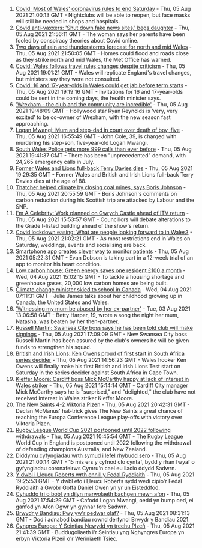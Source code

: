 1. [Covid: Most of Wales' coronavirus rules to end Saturday](https://www.bbc.co.uk/news/uk-wales-58102007) - Thu, 05 Aug 2021 21:00:13 GMT - Nightclubs will be able to reopen, but face masks will still be needed in shops and hospitals.
2. [Covid anti-vaxxers: 'Shut down fake news sites,' begs daughter](https://www.bbc.co.uk/news/uk-wales-58103604) - Thu, 05 Aug 2021 21:56:11 GMT - The woman says her parents have been fooled by conspiracy theories about Covid online.
3. [Two days of rain and thunderstorms forecast for north and mid Wales](https://www.bbc.co.uk/news/uk-wales-58087494) - Thu, 05 Aug 2021 21:50:05 GMT - Homes could flood and roads close as they strike north and mid Wales, the Met Office has warned.
4. [Covid: Wales follows travel rules changes despite criticism](https://www.bbc.co.uk/news/uk-wales-politics-58101108) - Thu, 05 Aug 2021 19:01:21 GMT - Wales will replicate England's travel changes, but ministers say they were not consulted.
5. [Covid: 16 and 17-year-olds in Wales could get jab before term starts](https://www.bbc.co.uk/news/uk-wales-58106571) - Thu, 05 Aug 2021 19:19:16 GMT - Invitations for 16 and 17-year-olds could be sent in the coming days, the health minister says.
6. ['Wrexham - the club and the community are incredible'](https://www.bbc.co.uk/sport/av/football/58108958) - Thu, 05 Aug 2021 19:48:09 GMT - Hollywood star Ryan Reynolds is ‘very, very excited’ to be co-owner of Wrexham, with the new season fast approaching.
7. [Logan Mwangi: Mum and step-dad in court over death of boy, five](https://www.bbc.co.uk/news/uk-wales-58053074) - Thu, 05 Aug 2021 16:55:49 GMT - John Cole, 39, is charged with murdering his step-son, five-year-old Logan Mwangi.
8. [South Wales Police gets more 999 calls than ever before](https://www.bbc.co.uk/news/uk-wales-58106836) - Thu, 05 Aug 2021 19:41:37 GMT - There has been "unprecedented" demand, with 24,265 emergency calls in July.
9. [Former Wales and Lions full-back Terry Davies dies](https://www.bbc.co.uk/sport/rugby-union/58108957) - Thu, 05 Aug 2021 19:29:35 GMT - Former Wales and British and Irish Lions full-back Terry Davies dies at the age of 88.
10. [Thatcher helped climate by closing coal mines, says Boris Johnson](https://www.bbc.co.uk/news/uk-politics-58107009) - Thu, 05 Aug 2021 20:55:59 GMT - Boris Johnson's comments on carbon reduction during his Scottish trip are attacked by Labour and the SNP.
11. [I'm A Celebrity: Work planned on Gwrych Castle ahead of ITV return](https://www.bbc.co.uk/news/uk-wales-58106564) - Thu, 05 Aug 2021 15:53:57 GMT - Councillors will debate alterations to the Grade I-listed building ahead of the show's return.
12. [Covid lockdown easing: What are people looking forward to in Wales?](https://www.bbc.co.uk/news/uk-wales-58103608) - Thu, 05 Aug 2021 21:02:21 GMT - As most restrictions end in Wales on Saturday, weddings, events and socialising are back.
13. [Smartphone app creates clever way to monitor patients](https://www.bbc.co.uk/news/uk-wales-58091637) - Thu, 05 Aug 2021 05:22:31 GMT - Evan Dobson is taking part in a 12-week trial of an app to monitor his heart condition.
14. [Low carbon house: Green energy saves one resident £100 a month](https://www.bbc.co.uk/news/uk-wales-58089068) - Wed, 04 Aug 2021 15:02:15 GMT - To tackle a housing shortage and greenhouse gases, 20,000 low carbon homes are being built.
15. [Climate change minister skied to school in Canada](https://www.bbc.co.uk/news/uk-wales-58083390) - Wed, 04 Aug 2021 07:11:31 GMT - Julie James talks about her childhood growing up in Canada, the United States and Wales.
16. ['Witnessing my mum be abused by her ex-partner'](https://www.bbc.co.uk/news/uk-58063101) - Tue, 03 Aug 2021 13:06:58 GMT - Betty Harper, 19, wrote a song the night her mum, Natasha, was beaten by her then-partner.
17. [Russell Martin: Swansea City boss says he has been told club will make signings](https://www.bbc.co.uk/sport/football/58107250) - Thu, 05 Aug 2021 17:09:09 GMT - New Swansea City boss Russell Martin has been assured by the club's owners he will be given funds to strengthen his squad.
18. [British and Irish Lions: Ken Owens proud of first start in South Africa series decider](https://www.bbc.co.uk/sport/rugby-union/58099716) - Thu, 05 Aug 2021 14:56:23 GMT - Wales hooker Ken Owens will finally make his first British and Irish Lions Test start on Saturday in the series decider against South Africa in Cape Town.
19. [Kieffer Moore: Cardiff boss Mick McCarthy happy at lack of interest in Wales striker](https://www.bbc.co.uk/sport/football/58105482) - Thu, 05 Aug 2021 15:14:14 GMT - Cardiff City manager Mick McCarthy says he is "surprised," and "delighted," the club have not received interest in Wales striker Kieffer Moore.
20. [The New Saints 4-2 Viktoria Plzen](https://www.bbc.co.uk/sport/football/58078533) - Thu, 05 Aug 2021 20:42:31 GMT - Declan McManus' hat-trick gives The New Saints a great chance of reaching the Europa Conference League play-offs with victory over Viktoria Plzen.
21. [Rugby League World Cup 2021 postponed until 2022 following withdrawals](https://www.bbc.co.uk/sport/rugby-league/57630566) - Thu, 05 Aug 2021 10:45:54 GMT - The Rugby League World Cup in England is postponed until 2022 following the withdrawal of defending champions Australia, and New Zealand.
22. [Diddymu cyfyngiadau wrth symud i lefel rhybudd sero](https://www.bbc.co.uk/newyddion/58106002) - Thu, 05 Aug 2021 21:00:14 GMT - 15 mis ers y cyfnod clo cyntaf, bydd y rhan fwyaf o gyfyngiadau coronafeirws Cymru'n cael eu llacio ddydd Sadwrn.
23. [Y dwbl i Lleucu Roberts wrth ennill y Fedal Ryddiaith](https://www.bbc.co.uk/newyddion/58103613) - Thu, 05 Aug 2021 19:25:53 GMT - Y dwbl eto i Lleucu Roberts sydd wedi cipio'r Fedal Ryddiaith a Gwobr Goffa Daniel Owen yn yr un Eisteddfod.
24. [Cyhuddo tri o bobl yn dilyn marwolaeth bachgen mewn afon](https://www.bbc.co.uk/newyddion/58097596) - Thu, 05 Aug 2021 17:54:29 GMT - Cafodd Logan Mwangi, oedd yn bump oed, ei ganfod yn Afon Ogwr yn gynnar fore Sadwrn.
25. [Brwydr y Bandiau: Pwy yw'r pedwar olaf?](https://www.bbc.co.uk/newyddion/58079521) - Thu, 05 Aug 2021 08:31:13 GMT - Dod i adnabod bandiau rownd derfynol Brwydr y Bandiau 2021.
26. [Cyngres Europa: Y Seintiau Newydd yn trechu Plzeň](https://www.bbc.co.uk/newyddion/58106005) - Thu, 05 Aug 2021 21:41:39 GMT - Buddugoliaeth i'r Seintiau yng Nghyngres Europa yn erbyn Viktoria Plzeň o'r Weriniaeth Tsiec.
